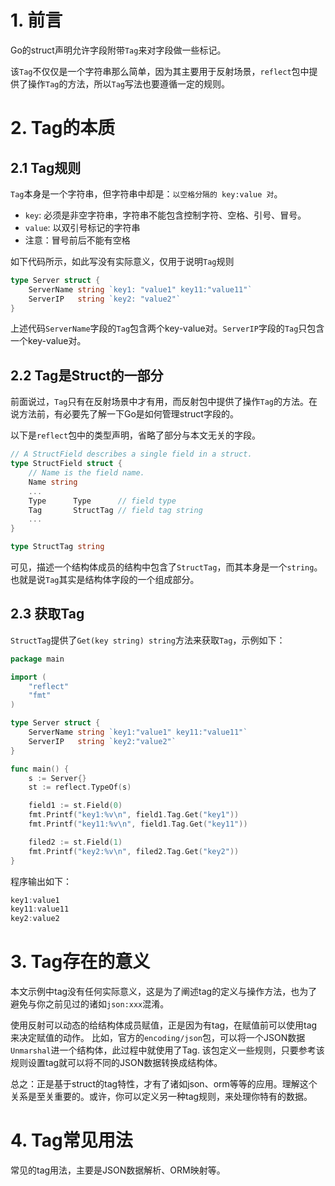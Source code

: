 # 1. 前言

Go的struct声明允许字段附带`Tag`来对字段做一些标记。

该`Tag`不仅仅是一个字符串那么简单，因为其主要用于反射场景，`reflect`包中提供了操作`Tag`的方法，所以`Tag`写法也要遵循一定的规则。

# 2. Tag的本质

## 2.1 Tag规则

`Tag`本身是一个字符串，但字符串中却是：`以空格分隔的 key:value 对`。
- `key`: 必须是非空字符串，字符串不能包含控制字符、空格、引号、冒号。
- `value`: 以双引号标记的字符串
- 注意：冒号前后不能有空格

如下代码所示，如此写没有实际意义，仅用于说明`Tag`规则
```go
type Server struct {
    ServerName string `key1: "value1" key11:"value11"`
    ServerIP   string `key2: "value2"`
}
```
上述代码`ServerName`字段的`Tag`包含两个key-value对。`ServerIP`字段的`Tag`只包含一个key-value对。

## 2.2 Tag是Struct的一部分
前面说过，`Tag`只有在反射场景中才有用，而反射包中提供了操作`Tag`的方法。在说方法前，有必要先了解一下Go是如何管理struct字段的。

以下是`reflect`包中的类型声明，省略了部分与本文无关的字段。
```go
// A StructField describes a single field in a struct.
type StructField struct {
	// Name is the field name.
	Name string
	...
	Type      Type      // field type
	Tag       StructTag // field tag string
	...
}

type StructTag string
```
可见，描述一个结构体成员的结构中包含了`StructTag`，而其本身是一个`string`。也就是说`Tag`其实是结构体字段的一个组成部分。

## 2.3 获取Tag
`StructTag`提供了`Get(key string) string`方法来获取`Tag`，示例如下：
```go
package main

import (
    "reflect"
    "fmt"
)

type Server struct {
    ServerName string `key1:"value1" key11:"value11"`
    ServerIP   string `key2:"value2"`
}

func main() {
    s := Server{}
    st := reflect.TypeOf(s)

    field1 := st.Field(0)
    fmt.Printf("key1:%v\n", field1.Tag.Get("key1"))
    fmt.Printf("key11:%v\n", field1.Tag.Get("key11"))

    filed2 := st.Field(1)
    fmt.Printf("key2:%v\n", filed2.Tag.Get("key2"))
}
```
程序输出如下：
```go
key1:value1
key11:value11
key2:value2
```

# 3. Tag存在的意义
本文示例中tag没有任何实际意义，这是为了阐述tag的定义与操作方法，也为了避免与你之前见过的诸如`json:xxx`混淆。

使用反射可以动态的给结构体成员赋值，正是因为有tag，在赋值前可以使用tag来决定赋值的动作。
比如，官方的`encoding/json`包，可以将一个JSON数据`Unmarshal`进一个结构体，此过程中就使用了Tag. 该包定义一些规则，只要参考该规则设置tag就可以将不同的JSON数据转换成结构体。

总之：正是基于struct的tag特性，才有了诸如json、orm等等的应用。理解这个关系是至关重要的。或许，你可以定义另一种tag规则，来处理你特有的数据。

# 4. Tag常见用法
常见的tag用法，主要是JSON数据解析、ORM映射等。